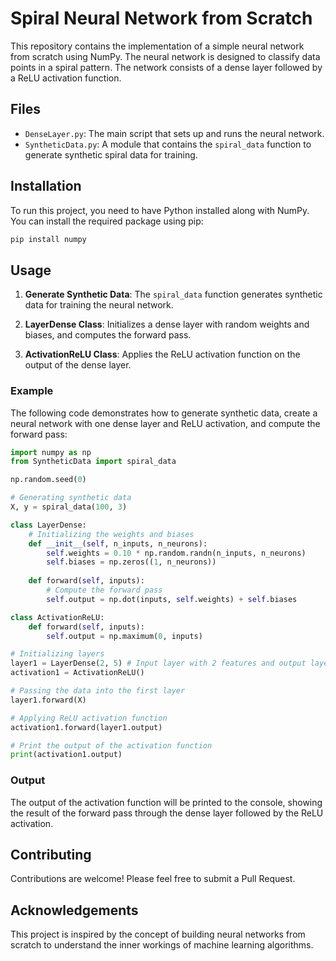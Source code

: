 # Spiral Neural Network from Scratch

This repository contains the implementation of a simple neural network from scratch using NumPy. The neural network is designed to classify data points in a spiral pattern. The network consists of a dense layer followed by a ReLU activation function.

## Files

- `DenseLayer.py`: The main script that sets up and runs the neural network.
- `SyntheticData.py`: A module that contains the `spiral_data` function to generate synthetic spiral data for training.

## Installation

To run this project, you need to have Python installed along with NumPy. You can install the required package using pip:

```bash
pip install numpy
```

## Usage

1. **Generate Synthetic Data**: The `spiral_data` function generates synthetic data for training the neural network.

2. **LayerDense Class**: Initializes a dense layer with random weights and biases, and computes the forward pass.

3. **ActivationReLU Class**: Applies the ReLU activation function on the output of the dense layer.

### Example

The following code demonstrates how to generate synthetic data, create a neural network with one dense layer and ReLU activation, and compute the forward pass:

```python
import numpy as np
from SyntheticData import spiral_data

np.random.seed(0)

# Generating synthetic data
X, y = spiral_data(100, 3)

class LayerDense:
    # Initializing the weights and biases
    def __init__(self, n_inputs, n_neurons):
        self.weights = 0.10 * np.random.randn(n_inputs, n_neurons)
        self.biases = np.zeros((1, n_neurons))
    
    def forward(self, inputs):
        # Compute the forward pass
        self.output = np.dot(inputs, self.weights) + self.biases

class ActivationReLU:
    def forward(self, inputs):
        self.output = np.maximum(0, inputs)

# Initializing layers
layer1 = LayerDense(2, 5) # Input layer with 2 features and output layer with 5 neurons
activation1 = ActivationReLU() 

# Passing the data into the first layer
layer1.forward(X)

# Applying ReLU activation function
activation1.forward(layer1.output)

# Print the output of the activation function
print(activation1.output)
```

### Output

The output of the activation function will be printed to the console, showing the result of the forward pass through the dense layer followed by the ReLU activation.

## Contributing

Contributions are welcome! Please feel free to submit a Pull Request.

## Acknowledgements

This project is inspired by the concept of building neural networks from scratch to understand the inner workings of machine learning algorithms.
